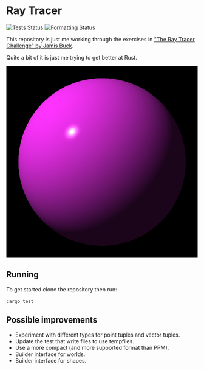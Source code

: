 # Ray Tracer

[![Tests Status](https://github.com/hockeybuggy/ray_tracer/workflows/build_and_test/badge.svg)](https://github.com/hockeybuggy/ray_tracer/actions)
[![Formatting Status](https://github.com/hockeybuggy/ray_tracer/workflows/check_formatting/badge.svg)](https://github.com/hockeybuggy/ray_tracer/actions)

This repository is just me working through the exercises in ["The Ray Tracer
Challenge" by Jamis Buck](https://pragprog.com/book/jbtracer/the-ray-tracer-challenge).

Quite a bit of it is just me trying to get better at Rust.

![My first sphere](images/first_sphere.jpg)


## Running

To get started clone the repository then run:

    cargo test


## Possible improvements

- Experiment with different types for point tuples and vector tuples.
- Update the test that write files to use tempfiles.
- Use a more compact (and more supported format than PPM).
- Builder interface for worlds.
- Builder interface for shapes.
